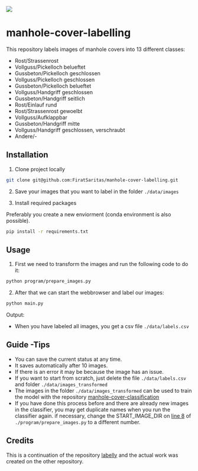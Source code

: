 <img src="https://img.shields.io/badge/status-online-green" />

# manhole-cover-labelling

This repository labels images of manhole covers into 13 different classes:
  - Rost/Strassenrost
  - Vollguss/Pickelloch belueftet
  - Gussbeton/Pickelloch geschlossen
  - Vollguss/Pickelloch geschlossen
  - Gussbeton/Pickelloch belueftet
  - Vollguss/Handgriff geschlossen
  - Gussbeton/Handgriff seitlich
  - Rost/Einlauf rund
  - Rost/Strassenrost gewoelbt
  - Vollguss/Aufklappbar
  - Gussbeton/Handgriff mitte
  - Vollguss/Handgriff geschlossen, verschraubt
  - Andere/-
  

## Installation

1. Clone project locally 

```bash
git clone git@github.com:FiratSaritas/manhole-cover-labelling.git
```

2. Save your images that you want to label in the folder `./data/images` 

3. Install required packages

Preferably you create a new enviorment (conda environment is also possible).

```bash
pip install -r requirements.txt
```

## Usage

1. First we need to transform the images and run the following code to do it:
```bash
python program/prepare_images.py
```

2. After that we can start the webbrowser and label our images:
```bash
python main.py
```

Output:
  - When you have labeled all images, you get a csv file `./data/labels.csv`


## Guide -Tips
  - You can save the current status at any time.
  - It saves automatically after 10 images.
  - If there is an error it may be because the image has an issue.
  - If you want to start from scratch, just delete the file `./data/labels.csv` and folder `./data/images_transformed`
  - The images in the folder `./data/images_transformed` can be used to train the model with the repository [manhole-cover-classification](https://github.com/FiratSaritas/manhole-cover-classification)
  - If you have done this process before and there are already new images in the classifier, you may get duplicate names when you run the classifier again. if necessary, change the START_IMAGE_DIR on [line 8](https://github.com/FiratSaritas/manhole-cover-labelling/blob/main/program/prepare_images.py#L8) of `./program/prepare_images.py` to a different number.

## Credits

This is a continuation of the repository [labelly](https://github.com/SimonStaehli/labelly) and the actual work was created on the other repository.
